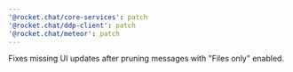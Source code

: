 ```yaml
---
'@rocket.chat/core-services': patch
'@rocket.chat/ddp-client': patch
'@rocket.chat/meteor': patch
---
```


Fixes missing UI updates after pruning messages with "Files only" enabled.
